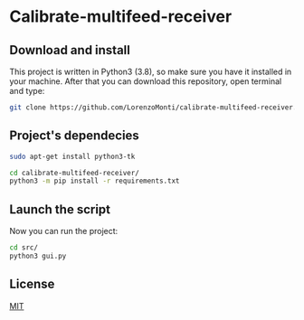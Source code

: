 # Calibrate-multifeed-receiver


## Download and install

This project is written in Python3 (3.8), so make sure you have it installed in your machine.
After that you can download this repository, open terminal and type:

```bash
git clone https://github.com/LorenzoMonti/calibrate-multifeed-receiver.git
```

## Project's dependecies

```bash
sudo apt-get install python3-tk

cd calibrate-multifeed-receiver/
python3 -m pip install -r requirements.txt
```

## Launch the script

Now you can run the project:

```bash
cd src/
python3 gui.py 
```

## License

[MIT](https://choosealicense.com/licenses/mit/)